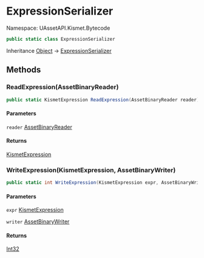 # ExpressionSerializer

Namespace: UAssetAPI.Kismet.Bytecode

```csharp
public static class ExpressionSerializer
```

Inheritance [Object](https://docs.microsoft.com/en-us/dotnet/api/system.object) → [ExpressionSerializer](./uassetapi.kismet.bytecode.expressionserializer.md)

## Methods

### **ReadExpression(AssetBinaryReader)**

```csharp
public static KismetExpression ReadExpression(AssetBinaryReader reader)
```

#### Parameters

`reader` [AssetBinaryReader](./uassetapi.assetbinaryreader.md)<br>

#### Returns

[KismetExpression](./uassetapi.kismet.bytecode.kismetexpression.md)<br>

### **WriteExpression(KismetExpression, AssetBinaryWriter)**

```csharp
public static int WriteExpression(KismetExpression expr, AssetBinaryWriter writer)
```

#### Parameters

`expr` [KismetExpression](./uassetapi.kismet.bytecode.kismetexpression.md)<br>

`writer` [AssetBinaryWriter](./uassetapi.assetbinarywriter.md)<br>

#### Returns

[Int32](https://docs.microsoft.com/en-us/dotnet/api/system.int32)<br>
